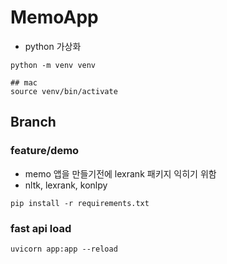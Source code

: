 # MemoApp
- python 가상화 
```
python -m venv venv

## mac
source venv/bin/activate
```

## Branch

### feature/demo
- memo 앱을 만들기전에 lexrank 패키지 익히기 위함 
- nltk, lexrank, konlpy

```
pip install -r requirements.txt
```

### fast api load 
```
uvicorn app:app --reload
```